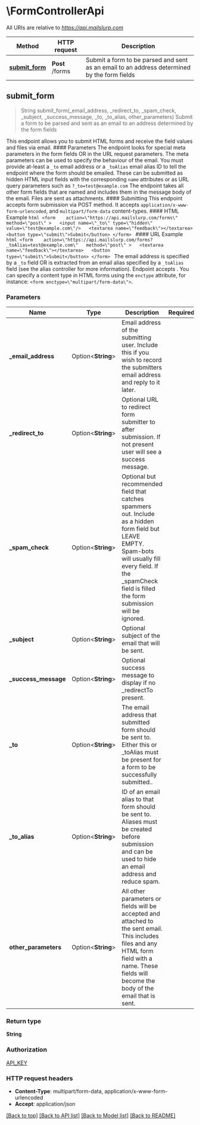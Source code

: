 # \FormControllerApi

All URIs are relative to *https://api.mailslurp.com*

Method | HTTP request | Description
------------- | ------------- | -------------
[**submit_form**](FormControllerApi.md#submit_form) | **Post** /forms | Submit a form to be parsed and sent as an email to an address determined by the form fields



## submit_form

> String submit_form(_email_address, _redirect_to, _spam_check, _subject, _success_message, _to, _to_alias, other_parameters)
Submit a form to be parsed and sent as an email to an address determined by the form fields

This endpoint allows you to submit HTML forms and receive the field values and files via email.   #### Parameters The endpoint looks for special meta parameters in the form fields OR in the URL request parameters. The meta parameters can be used to specify the behaviour of the email.   You must provide at-least a `_to` email address or a `_toAlias` email alias ID to tell the endpoint where the form should be emailed. These can be submitted as hidden HTML input fields with the corresponding `name` attributes or as URL query parameters such as `?_to=test@example.com`  The endpoint takes all other form fields that are named and includes them in the message body of the email. Files are sent as attachments.  #### Submitting This endpoint accepts form submission via POST method. It accepts `application/x-www-form-urlencoded`, and `multipart/form-data` content-types.  #### HTML Example ```html <form    action=\"https://api.mailslurp.com/forms\"   method=\"post\" >   <input name=\"_to\" type=\"hidden\" value=\"test@example.com\"/>   <textarea name=\"feedback\"></textarea>   <button type=\"submit\">Submit</button> </form> ```  #### URL Example ```html <form    action=\"https://api.mailslurp.com/forms?_toAlias=test@example.com\"   method=\"post\" >   <textarea name=\"feedback\"></textarea>   <button type=\"submit\">Submit</button> </form> ```    The email address is specified by a `_to` field OR is extracted from an email alias specified by a `_toAlias` field (see the alias controller for more information).  Endpoint accepts .  You can specify a content type in HTML forms using the `enctype` attribute, for instance: `<form enctype=\"multipart/form-data\">`.  

### Parameters


Name | Type | Description  | Required | Notes
------------- | ------------- | ------------- | ------------- | -------------
**_email_address** | Option<**String**> | Email address of the submitting user. Include this if you wish to record the submitters email address and reply to it later. |  |
**_redirect_to** | Option<**String**> | Optional URL to redirect form submitter to after submission. If not present user will see a success message. |  |
**_spam_check** | Option<**String**> | Optional but recommended field that catches spammers out. Include as a hidden form field but LEAVE EMPTY. Spam-bots will usually fill every field. If the _spamCheck field is filled the form submission will be ignored. |  |
**_subject** | Option<**String**> | Optional subject of the email that will be sent. |  |
**_success_message** | Option<**String**> | Optional success message to display if no _redirectTo present. |  |
**_to** | Option<**String**> | The email address that submitted form should be sent to. Either this or _toAlias must be present for a form to be successfully submitted.. |  |
**_to_alias** | Option<**String**> | ID of an email alias to that form should be sent to. Aliases must be created before submission and can be used to hide an email address and reduce spam. |  |
**other_parameters** | Option<**String**> | All other parameters or fields will be accepted and attached to the sent email. This includes files and any HTML form field with a name. These fields will become the body of the email that is sent. |  |

### Return type

**String**

### Authorization

[API_KEY](../README.md#API_KEY)

### HTTP request headers

- **Content-Type**: multipart/form-data, application/x-www-form-urlencoded
- **Accept**: application/json

[[Back to top]](#) [[Back to API list]](../README.md#documentation-for-api-endpoints) [[Back to Model list]](../README.md#documentation-for-models) [[Back to README]](../README.md)

